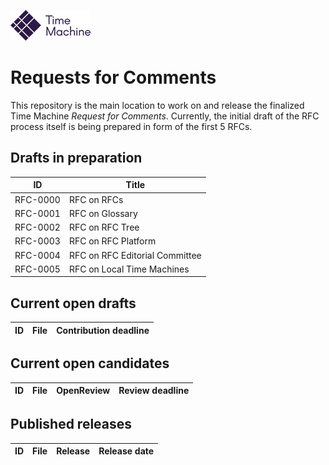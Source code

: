 [![TM Logo](tm_logo.png)](https://www.timemachine.eu)

# Requests for Comments

This repository is the main location to work on and release the finalized Time Machine *Request for Comments*. Currently, the initial draft of the RFC process itself is being prepared in form of the first 5 RFCs.

## Drafts in preparation

| ID       | Title                          |
| -------- | ------------------------------ |
| RFC-0000 | RFC on RFCs                    |
| RFC-0001 | RFC on Glossary                |
| RFC-0002 | RFC on RFC Tree                |
| RFC-0003 | RFC on RFC Platform            |
| RFC-0004 | RFC on RFC Editorial Committee |
| RFC-0005 | RFC on Local Time Machines     |

## Current open drafts

| ID  | File | Contribution deadline |
| --- | ---- | --------------------- |

## Current open candidates

| ID  | File | OpenReview | Review deadline |
| --- | ---- | ---------- | --------------- |

## Published releases

| ID  | File | Release | Release date |
| --- | ---- | ------- | ------------ |
